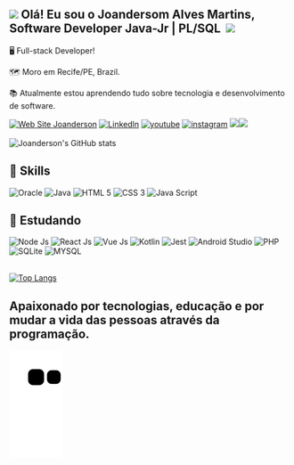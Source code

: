 
## <img src="https://github.com/TheDudeThatCode/TheDudeThatCode/blob/master/Assets/Earth.gif" width="24px"> **Olá! Eu sou o Joandersom Alves Martins, Software Developer Java-Jr | PL/SQL** &nbsp;<img src="https://github.com/TheDudeThatCode/TheDudeThatCode/blob/master/Assets/Hi.gif" width="29px">

🖥️ Full-stack Developer!

🗺️ Moro em Recife/PE, Brazil. 

📚 Atualmente estou aprendendo tudo sobre tecnologia e desenvolvimento de software.

[![Web Site Joanderson](https://img.shields.io/website-up-down-green-red/http/monip.org.svg )]()
[![Linkedln](https://img.shields.io/badge/LinkedIn-0077B5?style=for-the-badge&logo=linkedin&logoColor=white)](https://www.linkedin.com/in/joandersonalvesmartins/) [![youtube](https://img.shields.io/badge/YouTube-FF0000?style=for-the-badge&logo=youtube&logoColor=white)](https://www.youtube.com/channel/UCYlcXMwp5CEoG22KxV4aqmQ) [![instagram](https://img.shields.io/badge/Instagram-E4405F?style=for-the-badge&logo=instagram&logoColor=white)](https://www.instagram.com/joandersonalvesmartins/) <a href = "mailto:joandersonmartins2013@gmail.com"><img src="https://img.shields.io/badge/Gmail-D14836?style=for-the-badge&logo=gmail&logoColor=white" target="_blank"></a><img src="https://github.com/TheDudeThatCode/TheDudeThatCode/blob/master/Assets/Handshake.gif" height="32px"><br/><!-- [![Email](https://img.shields.io/badge/Gmail-D14836?style=for-the-badge&logo=gmail&logoColor=white)](https://mail.google.com/mail/u/0/?tab=rm&ogbl#inbox) [![Whatsapp](https://img.shields.io/badge/WhatsApp-25D366?style=for-the-badge&logo=whatsapp&logoColor=white)]() --> </br>
![Joanderson's GitHub stats](https://github-readme-stats.vercel.app/api?username=joandersonalvesmartins&show_icons=true&theme=merko) 

## 🚀 Skills
<div style="display: inline_block"> 
 <img src="https://cdn.jsdelivr.net/gh/devicons/devicon/icons/oracle/oracle-original.svg" alt="Oracle" height="70px" width="80px" /> 
 <img src="https://cdn.jsdelivr.net/gh/devicons/devicon/icons/java/java-original-wordmark.svg" alt="Java" height="70px" width="70px" />
 <img src="https://cdn.jsdelivr.net/gh/devicons/devicon/icons/html5/html5-original-wordmark.svg" alt="HTML 5" height="70px" width="70px"/>
<img src="https://cdn.jsdelivr.net/gh/devicons/devicon/icons/css3/css3-original-wordmark.svg" alt="CSS 3" height="70px" width="70px" />
<img src="https://cdn.jsdelivr.net/gh/devicons/devicon/icons/javascript/javascript-plain.svg" alt="Java Script" height="55px" width="55px" />          
</div>

## 📝 Estudando
<div style="display: inline_block">
    <img src="https://cdn.jsdelivr.net/gh/devicons/devicon/icons/nodejs/nodejs-original-wordmark.svg" alt="Node Js" height="70px" width="80px" />
    <img src="https://cdn.jsdelivr.net/gh/devicons/devicon/icons/react/react-original-wordmark.svg" alt="React Js" height="50px" width="60px"/>
    <img src="https://cdn.jsdelivr.net/gh/devicons/devicon/icons/vuejs/vuejs-original-wordmark.svg" alt="Vue Js" height="50px" width="60px"/>    
    <img src="https://cdn.jsdelivr.net/gh/devicons/devicon/icons/kotlin/kotlin-original-wordmark.svg" alt="Kotlin" height="70px" width="80px"/>
    <img src="https://cdn.jsdelivr.net/gh/devicons/devicon/icons/jest/jest-plain.svg" alt="Jest" height="50px" width="60px"/>    
    <img src="https://cdn.jsdelivr.net/gh/devicons/devicon/icons/androidstudio/androidstudio-original-wordmark.svg" alt="Android Studio" height="80px" width="90px"/>
    <img src="https://cdn.jsdelivr.net/gh/devicons/devicon/icons/php/php-plain.svg" alt="PHP" height="70px" width="80px"/>
    <img src="https://cdn.jsdelivr.net/gh/devicons/devicon/icons/sqlite/sqlite-original-wordmark.svg" alt="SQLite" height="70px" width="80px"/>
    <img src="https://cdn.jsdelivr.net/gh/devicons/devicon/icons/mysql/mysql-original-wordmark.svg" alt="MYSQL" height="70px" width="80px"/>  
</div>
</br>

[![Top Langs](https://github-readme-stats.vercel.app/api/top-langs/?username=joandersonalvesmartins&layout=compact&langs_count=8&show_icons=true&theme=merko)](https://github.com/joandersonalvesmartins/github-readme-stats)


## Apaixonado por tecnologias, educação e por mudar a vida das pessoas através da programação.

![Snake animation](https://github.com/joandersonalvesmartins/joandersonalvesmartins/blob/output/github-contribution-grid-snake.svg)


